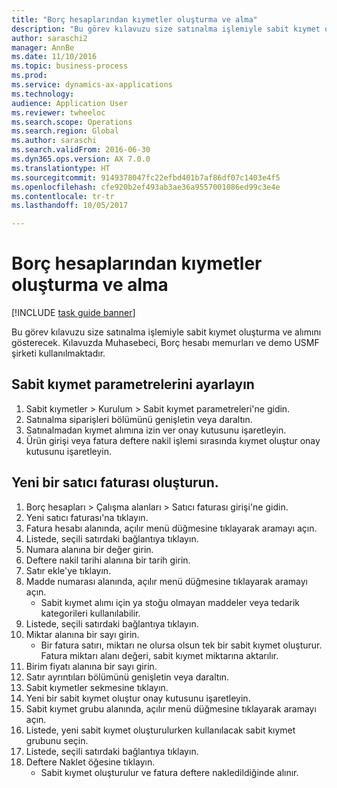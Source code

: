 ```yaml
--- 
title: "Borç hesaplarından kıymetler oluşturma ve alma"
description: "Bu görev kılavuzu size satınalma işlemiyle sabit kıymet oluşturma ve alımını gösterecek."
author: saraschi2
manager: AnnBe
ms.date: 11/10/2016
ms.topic: business-process
ms.prod: 
ms.service: dynamics-ax-applications
ms.technology: 
audience: Application User
ms.reviewer: twheeloc
ms.search.scope: Operations
ms.search.region: Global
ms.author: saraschi
ms.search.validFrom: 2016-06-30
ms.dyn365.ops.version: AX 7.0.0
ms.translationtype: HT
ms.sourcegitcommit: 9149378047fc22efbd401b7af86df07c1403e4f5
ms.openlocfilehash: cfe920b2ef493ab3ae36a9557001086ed99c3e4e
ms.contentlocale: tr-tr
ms.lasthandoff: 10/05/2017

---
```

# <a name="create-and-acquire-assets-from-accounts-payable"></a>Borç hesaplarından kıymetler oluşturma ve alma

[!INCLUDE [task guide banner](../../includes/task-guide-banner.md)]

Bu görev kılavuzu size satınalma işlemiyle sabit kıymet oluşturma ve alımını gösterecek. Kılavuzda Muhasebeci, Borç hesabı memurları ve demo USMF şirketi kullanılmaktadır.


## <a name="set-fixed-assets-parameters"></a>Sabit kıymet parametrelerini ayarlayın
1. Sabit kıymetler > Kurulum > Sabit kıymet parametreleri'ne gidin.
2. Satınalma siparişleri bölümünü genişletin veya daraltın.
3. Satınalmadan kıymet alımına izin ver onay kutusunu işaretleyin.
4. Ürün girişi veya fatura deftere nakil işlemi sırasında kıymet oluştur onay kutusunu işaretleyin.

## <a name="create-a-new-vendor-invoice"></a>Yeni bir satıcı faturası oluşturun.
1. Borç hesapları > Çalışma alanları > Satıcı faturası girişi'ne gidin.
2. Yeni satıcı faturası'na tıklayın.
3. Fatura hesabı alanında, açılır menü düğmesine tıklayarak aramayı açın.
4. Listede, seçili satırdaki bağlantıya tıklayın.
5. Numara alanına bir değer girin.
6. Deftere nakil tarihi alanına bir tarih girin.
7. Satır ekle'ye tıklayın.
8. Madde numarası alanında, açılır menü düğmesine tıklayarak aramayı açın.
    * Sabit kıymet alımı için ya stoğu olmayan maddeler veya tedarik kategorileri kullanılabilir.  
9. Listede, seçili satırdaki bağlantıya tıklayın.
10. Miktar alanına bir sayı girin.
    * Bir fatura satırı, miktarı ne olursa olsun tek bir sabit kıymet oluşturur.  Fatura miktarı alanı değeri, sabit kıymet miktarına aktarılır.  
11. Birim fiyatı alanına bir sayı girin.
12. Satır ayrıntıları bölümünü genişletin veya daraltın.
13. Sabit kıymetler sekmesine tıklayın.
14. Yeni bir sabit kıymet oluştur onay kutusunu işaretleyin.
15. Sabit kıymet grubu alanında, açılır menü düğmesine tıklayarak aramayı açın.
16. Listede, yeni sabit kıymet oluşturulurken kullanılacak sabit kıymet grubunu seçin.
17. Listede, seçili satırdaki bağlantıya tıklayın.
18. Deftere Naklet öğesine tıklayın.
    * Sabit kıymet oluşturulur ve fatura deftere nakledildiğinde alınır.  


